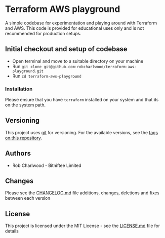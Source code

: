 # Terraform AWS playground

A simple codebase for experimentation and playing around with Terraform and AWS. This code is provided for educational uses only and is not recommended for production setups.

## Initial checkout and setup of codebase

* Open terminal and move to a suitable directory on your machine
* Run ``git clone git@github.com:robcharlwood/terraform-aws-playground.git``
* Run ``cd terraform-aws-playground``

### Installation

Please ensure that you have ``terraform`` installed on your system and that its on the system path.

## Versioning

This project uses [git](https://git-scm.com/) for versioning. For the available versions,
see the [tags on this repository](https://github.com/robcharlwood/terraform-aws-playground/tags).

## Authors

* Rob Charlwood - Bitniftee Limited

## Changes

Please see the [CHANGELOG.md](https://github.com/robcharlwood/terraform-aws-playground/blob/master/CHANGELOG.md) file additions, changes, deletions and fixes between each version

## License

This project is licensed under the MIT License - see the [LICENSE.md](https://github.com/robcharlwood/terraform-aws-playground/blob/master/LICENSE) file for details
